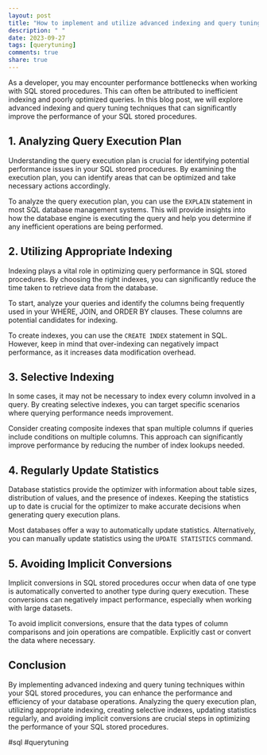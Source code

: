 ```yaml
---
layout: post
title: "How to implement and utilize advanced indexing and query tuning techniques within SQL stored procedures"
description: " "
date: 2023-09-27
tags: [querytuning]
comments: true
share: true
---
```


As a developer, you may encounter performance bottlenecks when working with SQL stored procedures. This can often be attributed to inefficient indexing and poorly optimized queries. In this blog post, we will explore advanced indexing and query tuning techniques that can significantly improve the performance of your SQL stored procedures.

## 1. Analyzing Query Execution Plan

Understanding the query execution plan is crucial for identifying potential performance issues in your SQL stored procedures. By examining the execution plan, you can identify areas that can be optimized and take necessary actions accordingly. 

To analyze the query execution plan, you can use the `EXPLAIN` statement in most SQL database management systems. This will provide insights into how the database engine is executing the query and help you determine if any inefficient operations are being performed.

## 2. Utilizing Appropriate Indexing

Indexing plays a vital role in optimizing query performance in SQL stored procedures. By choosing the right indexes, you can significantly reduce the time taken to retrieve data from the database.

To start, analyze your queries and identify the columns being frequently used in your WHERE, JOIN, and ORDER BY clauses. These columns are potential candidates for indexing. 

To create indexes, you can use the `CREATE INDEX` statement in SQL. However, keep in mind that over-indexing can negatively impact performance, as it increases data modification overhead.

## 3. Selective Indexing

In some cases, it may not be necessary to index every column involved in a query. By creating selective indexes, you can target specific scenarios where querying performance needs improvement.

Consider creating composite indexes that span multiple columns if queries include conditions on multiple columns. This approach can significantly improve performance by reducing the number of index lookups needed.

## 4. Regularly Update Statistics

Database statistics provide the optimizer with information about table sizes, distribution of values, and the presence of indexes. Keeping the statistics up to date is crucial for the optimizer to make accurate decisions when generating query execution plans.

Most databases offer a way to automatically update statistics. Alternatively, you can manually update statistics using the `UPDATE STATISTICS` command.

## 5. Avoiding Implicit Conversions

Implicit conversions in SQL stored procedures occur when data of one type is automatically converted to another type during query execution. These conversions can negatively impact performance, especially when working with large datasets.

To avoid implicit conversions, ensure that the data types of column comparisons and join operations are compatible. Explicitly cast or convert the data where necessary.

## Conclusion

By implementing advanced indexing and query tuning techniques within your SQL stored procedures, you can enhance the performance and efficiency of your database operations. Analyzing the query execution plan, utilizing appropriate indexing, creating selective indexes, updating statistics regularly, and avoiding implicit conversions are crucial steps in optimizing the performance of your SQL stored procedures.

#sql #querytuning